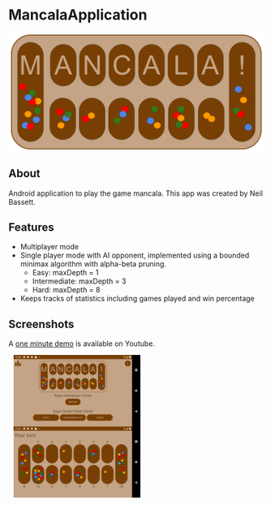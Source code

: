 # MancalaApplication
<p align="center">
  <img src="https://github.com/npbassett/MancalaApplication/blob/main/app/src/main/res/drawable/mancala_logo.png" width="800">
</p>

## About
Android application to play the game mancala. This app was created by Neil Bassett.

## Features
- Multiplayer mode 
- Single player mode with AI opponent, implemented using a bounded minimax algorithm with alpha-beta pruning.
  - Easy: maxDepth = 1
  - Intermediate: maxDepth = 3
  - Hard: maxDepth = 8
- Keeps tracks of statistics including games played and win percentage

## Screenshots
A [one minute demo](https://youtu.be/T_r8MDkmW5E) is available on Youtube.

<img src="/readme/mancala_app_homepage_screenshot.png" width="250" hspace="10" align="left">
<img src="/readme/mancala_app_gameplay_screenshot.png" width="250" hspace="10" align="left">
